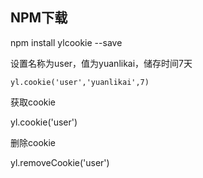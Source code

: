 NPM下载
-
npm install ylcookie  --save

设置名称为user，值为yuanlikai，储存时间7天

`yl.cookie('user','yuanlikai',7) `

获取cookie

yl.cookie('user') 

删除cookie

yl.removeCookie('user') 
